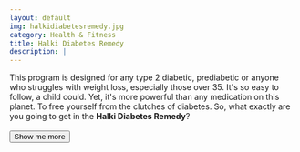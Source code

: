 ```yaml
---
layout: default
img: halkidiabetesremedy.jpg
category: Health & Fitness
title: Halki Diabetes Remedy
description: |
---
```

This program is designed for any type 2 diabetic, prediabetic or anyone who struggles with weight loss, especially those over 35. It's so easy to follow, a child could. Yet, it's more powerful than any medication on this planet. To free yourself from the clutches of diabetes. So, what exactly are you going to get in the **Halki Diabetes Remedy**?
<br>
<br>
<button class="button" onclick="alert('click')">Show me more</button>
